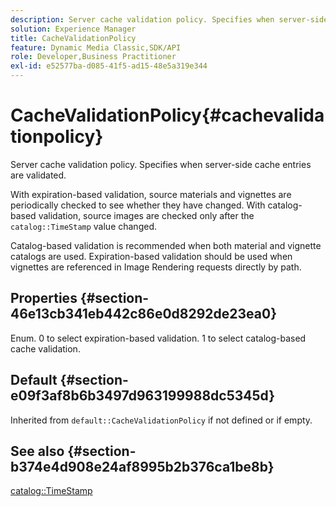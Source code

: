 ```yaml
---
description: Server cache validation policy. Specifies when server-side cache entries are validated.
solution: Experience Manager
title: CacheValidationPolicy
feature: Dynamic Media Classic,SDK/API
role: Developer,Business Practitioner
exl-id: e52577ba-d085-41f5-ad15-48e5a319e344
---
```

# CacheValidationPolicy{#cachevalidationpolicy}

Server cache validation policy. Specifies when server-side cache entries are validated.

With expiration-based validation, source materials and vignettes are periodically checked to see whether they have changed. With catalog-based validation, source images are checked only after the `catalog::TimeStamp` value changed.

Catalog-based validation is recommended when both material and vignette catalogs are used. Expiration-based validation should be used when vignettes are referenced in Image Rendering requests directly by path.

## Properties {#section-46e13cb341eb442c86e0d8292de23ea0}

Enum. 0 to select expiration-based validation. 1 to select catalog-based cache validation.

## Default {#section-e09f3af8b6b3497d963199988dc5345d}

Inherited from `default::CacheValidationPolicy` if not defined or if empty.

## See also {#section-b374e4d908e24af8995b2b376ca1be8b}

[catalog::TimeStamp](../../../../../ir-api/material-cat/image-rendering-api-ref/c-ir-material-catalog/c-ir-material-data-reference/r-ir-timestamp-dataref.md#reference-6daf7973dc4f4b4e9e8165756db7c319)

